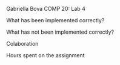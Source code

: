 Gabriella Bova
COMP 20: Lab 4

What has been implemented correctly?

What has not been implemented correctly?


Colaboration


Hours spent on the assignment
